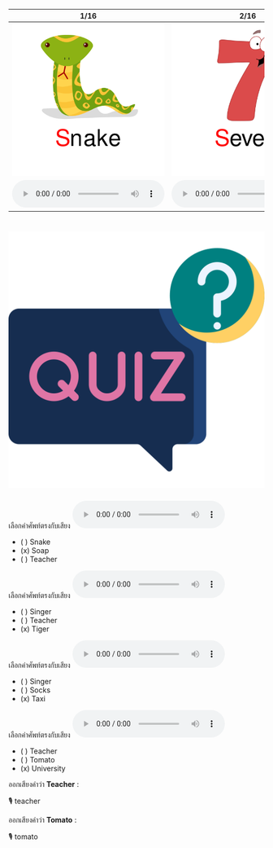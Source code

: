 <div class="carrousel">


|1/16|2/16|3/16|4/16|5/16|6/16|7/16|8/16|9/16|10/16|11/16|12/16|13/16|14/16|15/16|16/16|
| :----: | :----: | :----: | :----: | :----: | :----: | :----: | :----: | :----: | :----: | :----: | :----: | :----: | :----: | :----: | :----: |
|![](/media/img/S-T-U__Snake.svg)|![](/media/img/S-T-U__Seven.svg)|![](/media/img/S-T-U__Soap.svg)|![](/media/img/S-T-U__Star.svg)|![](/media/img/S-T-U__Singer.svg)|![](/media/img/S-T-U__Socks.svg)|![](/media/img/S-T-U__Tiger.svg)|![](/media/img/S-T-U__Taxi.svg)|![](/media/img/S-T-U__Tomato.svg)|![](/media/img/S-T-U__Teacher.svg)|![](/media/img/S-T-U__Train.svg)|![](/media/img/S-T-U__Three.svg)|![](/media/img/S-T-U__Umbrella.svg)|![](/media/img/S-T-U__Uncle.svg)|![](/media/img/S-T-U__Up.svg)|![](/media/img/S-T-U__University.svg)|
|![](/media/audio/Snake.mp3)|![](/media/audio/Seven.mp3)|![](/media/audio/Soap.mp3)|![](/media/audio/Star.mp3)|![](/media/audio/Singer.mp3)|![](/media/audio/Socks.mp3)|![](/media/audio/Tiger.mp3)|![](/media/audio/Taxi.mp3)|![](/media/audio/Tomato.mp3)|![](/media/audio/Teacher.mp3)|![](/media/audio/Train.mp3)|![](/media/audio/Three.mp3)|![](/media/audio/Umbrella.mp3)|![](/media/audio/Uncle.mp3)|![](/media/audio/Up.mp3)|![](/media/audio/University.mp3)|

</div>



# ![icon](/media/icons/quiz.svg) 


เลือกคำศัพท์ตรงกับเสียง ![](/media/audio/Soap.mp3) 
 - ( ) Snake
 - (x) Soap
 - ( ) Teacher


เลือกคำศัพท์ตรงกับเสียง ![](/media/audio/Tiger.mp3) 
 - ( ) Singer
 - ( ) Teacher
 - (x) Tiger


เลือกคำศัพท์ตรงกับเสียง ![](/media/audio/Taxi.mp3) 
 - ( ) Singer
 - ( ) Socks
 - (x) Taxi


เลือกคำศัพท์ตรงกับเสียง ![](/media/audio/University.mp3) 
 - ( ) Teacher
 - ( ) Tomato
 - (x) University

ออกเสียงคำว่า **Teacher** :

🎙️ teacher

ออกเสียงคำว่า **Tomato** :

🎙️ tomato

